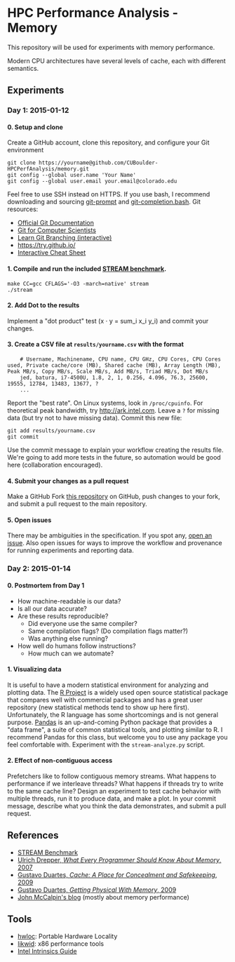 # HPC Performance Analysis - Memory

This repository will be used for experiments with memory performance.

Modern CPU architectures have several levels of cache, each with different semantics.

## Experiments

### Day 1: 2015-01-12

#### 0. Setup and clone

Create a GitHub account, clone this repository, and configure your Git environment

    git clone https://yourname@github.com/CUBoulder-HPCPerfAnalysis/memory.git
    git config --global user.name 'Your Name'
    git config --global user.email your.email@colorado.edu

Feel free to use SSH instead on HTTPS.
If you use bash, I recommend downloading and sourcing [git-prompt](https://raw.githubusercontent.com/git/git/master/contrib/completion/git-prompt.sh) and [git-completion.bash](https://raw.githubusercontent.com/git/git/master/contrib/completion/git-completion.bash).
Git resources:

* [Official Git Documentation](http://git-scm.com/documentation)
* [Git for Computer Scientists](http://eagain.net/articles/git-for-computer-scientists/)
* [Learn Git Branching (interactive)](https://pcottle.github.io/learnGitBranching/)
* https://try.github.io/
* [Interactive Cheat Sheet](http://ndpsoftware.com/git-cheatsheet.html)

#### 1. Compile and run the included [STREAM benchmark](http://www.cs.virginia.edu/stream/).

    make CC=gcc CFLAGS='-O3 -march=native' stream
    ./stream

#### 2. Add Dot to the results

Implement a "dot product" test (x ⋅ y = sum_i x_i y_i) and commit your changes.

#### 3. Create a CSV file at `results/yourname.csv` with the format

```
    # Username, Machinename, CPU name, CPU GHz, CPU Cores, CPU Cores used, Private cache/core (MB), Shared cache (MB), Array Length (MB), Peak MB/s, Copy MB/s, Scale MB/s, Add MB/s, Triad MB/s, Dot MB/s
    jed, batura, i7-4500U, 1.8, 2, 1, 0.256, 4.096, 76.3, 25600, 19555, 12784, 13483, 13677, ?
    ...
```

Report the "best rate".
On Linux systems, look in `/proc/cpuinfo`.
For theoretical peak bandwidth, try http://ark.intel.com.
Leave a `?` for missing data (but try not to have missing data).
Commit this new file:

    git add results/yourname.csv
    git commit

Use the commit message to explain your workflow creating the results file.
We're going to add more tests in the future, so automation would be good here (collaboration encouraged).

#### 4. Submit your changes as a pull request

Make a GitHub Fork [this repository](https://github.com/CUBoulder-HPCPerfAnalysis/memory/fork) on GitHub, push changes to your fork, and submit a pull request to the main repository.

#### 5. Open issues
There may be ambiguities in the specification.
If you spot any, [open an issue](https://github.com/CUBoulder-HPCPerfAnalysis/memory/issues).
Also open issues for ways to improve the workflow and provenance for running experiments and reporting data.

### Day 2: 2015-01-14

#### 0. Postmortem from Day 1

* How machine-readable is our data?
* Is all our data accurate?
* Are these results reproducible?
  * Did everyone use the same compiler?
  * Same compilation flags?  (Do compilation flags matter?)
  * Was anything else running?
* How well do humans follow instructions?
  * How much can we automate?

#### 1. Visualizing data

It is useful to have a modern statistical environment for analyzing and plotting data.
The [R Project](http://www.r-project.org/) is a widely used open source statistical package that compares well with commercial packages and has a great user repository (new statistical methods tend to show up here first).
Unfortunately, the R language has some shortcomings and is not general purpose.
[Pandas](http://pandas.pydata.org/) is an up-and-coming Python package that provides a "data frame", a suite of common statistical tools, and plotting similar to R.
I recommend Pandas for this class, but welcome you to use any package you feel comfortable with.
Experiment with the `stream-analyze.py` script.

#### 2. Effect of non-contiguous access

Prefetchers like to follow contiguous memory streams.
What happens to performance if we interleave threads?
What happens if threads try to write to the same cache line?
Design an experiment to test cache behavior with multiple threads, run it to produce data, and make a plot.
In your commit message, describe what you think the data demonstrates, and submit a pull request.

## References

* [STREAM Benchmark](http://www.cs.virginia.edu/stream/)
* [Ulrich Drepper, *What Every Programmer Should Know About Memory*, 2007](http://www.akkadia.org/drepper/cpumemory.pdf)
* [Gustavo Duartes, *Cache: A Place for Concealment and Safekeeping*, 2009](http://duartes.org/gustavo/blog/post/intel-cpu-caches/)
* [Gustavo Duartes, *Getting Physical With Memory*, 2009](http://duartes.org/gustavo/blog/post/getting-physical-with-memory/)
* [John McCalpin's blog](http://sites.utexas.edu/jdm4372/) (mostly about memory performance)

## Tools

* [hwloc](http://www.open-mpi.org/projects/hwloc/): Portable Hardware Locality
* [likwid](https://code.google.com/p/likwid/): x86 performance tools
* [Intel Intrinsics Guide](https://software.intel.com/sites/landingpage/IntrinsicsGuide/)
